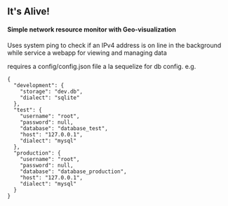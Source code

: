 <h2>It's Alive!</h2>
<h4>Simple network resource monitor with Geo-visualization</h4>
<p>Uses system ping to check if an IPv4 address is on line in the background while service a webapp for viewing and managing data</p>

<p>requires a config/config.json file a la sequelize for db config. e.g. </p>

```
{
  "development": {
    "storage": "dev.db",
    "dialect": "sqlite"
  },
  "test": {
    "username": "root",
    "password": null,
    "database": "database_test",
    "host": "127.0.0.1",
    "dialect": "mysql"
  },
  "production": {
    "username": "root",
    "password": null,
    "database": "database_production",
    "host": "127.0.0.1",
    "dialect": "mysql"
  }
}
```
